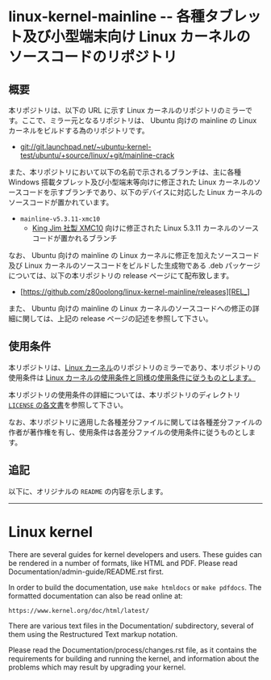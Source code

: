 # linux-kernel-mainline -- 各種タブレット及び小型端末向け Linux カーネルのソースコードのリポジトリ

## 概要

本リポジトリは、以下の URL に示す Linux カーネルのリポジトリのミラーです。ここで、ミラー元となるリポジトリは、 Ubuntu 向けの mainline の Linux カーネルをビルドする為のリポジトリです。

- [git://git.launchpad.net/~ubuntu-kernel-test/ubuntu/+source/linux/+git/mainline-crack][KERN]

また、本リポジトリにおいて以下の名前で示されるブランチは、主に各種 Windows 搭載タブレット及び小型端末等向けに修正された Linux カーネルのソースコードを示すブランチであり、以下のデバイスに対応した Linux カーネルのソースコードが置かれています。

- ```mainline-v5.3.11-xmc10```
    - [King Jim 社製 XMC10][PORT] 向けに修正された Linux 5.3.11 カーネルのソースコードが置かれるブランチ

なお、 Ubuntu 向けの mainline の Linux カーネルに修正を加えたソースコード及び Linux カーネルのソースコードをビルドした生成物である .deb パッケージについては、以下の本リポジトリの release ページにて配布致します。

- [https://github.com/z80oolong/linux-kernel-mainline/releases][REL_]

また、 Ubuntu 向けの mainline の Linux カーネルのソースコードへの修正の詳細に関しては、上記の release ページの記述を参照して下さい。

## 使用条件

本リポジトリは、[Linux カーネル][KERN]のリポジトリのミラーであり、本リポジトリの使用条件は [Linux カーネルの使用条件と同様の使用条件に従うものとします。][GPL2]

本リポジトリの使用条件の詳細については、本リポジトリのディレクトリ [```LICENSE``` の各文書][GPL2]を参照して下さい。

なお、本リポジトリに適用した各種差分ファイルに関しては各種差分ファイルの作者が著作権を有し、使用条件は各差分ファイルの使用条件に従うものとします。

[KERN]:https://git.launchpad.net/~ubuntu-kernel-test/ubuntu/+source/linux/+git/mainline-crack
[PORT]:https://www.kingjim.co.jp/sp/portabook/xmc10/
[REL_]:https://github.com/z80oolong/linux-kernel-mainline/releases
[GPL2]:https://github.com/z80oolong/linux-kernel-mainline/tree/master/LICENSES

## 追記

以下に、オリジナルの ```README``` の内容を示します。

----

Linux kernel
============

There are several guides for kernel developers and users. These guides can
be rendered in a number of formats, like HTML and PDF. Please read
Documentation/admin-guide/README.rst first.

In order to build the documentation, use ``make htmldocs`` or
``make pdfdocs``.  The formatted documentation can also be read online at:

    https://www.kernel.org/doc/html/latest/

There are various text files in the Documentation/ subdirectory,
several of them using the Restructured Text markup notation.

Please read the Documentation/process/changes.rst file, as it contains the
requirements for building and running the kernel, and information about
the problems which may result by upgrading your kernel.
